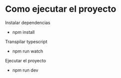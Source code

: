 # Como ejecutar el proyecto

Instalar dependencias

- npm install

Transpilar typescript

- npm run watch

Ejecutar el proyecto

- npm run dev
